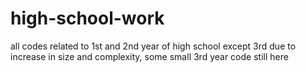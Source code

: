 # high-school-work
all codes related to 1st and 2nd year of high school except 3rd due to increase in size and complexity, some small 3rd year code still here

